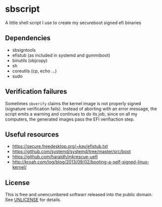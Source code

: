 # sbscript
A little shell script I use to create my secureboot signed efi binaries

## Dependencies
- sbsigntools
- efistub (as included in systemd and gummiboot)
- binutils (objcopy)
- sh
- coreutils (cp, echo ...)
- sudo

## Verification failures
Sometimes `sbverify` claims the kernel image is not properly signed (signature
verification fails). Instead of aborting with an error message, the script emits
a warning and continues to do its job, since on all my computers, the generated
images pass the EFI verifiaction step.

## Useful resources
- https://secure.freedesktop.org/~kay/efistub.txt
- https://github.com/systemd/systemd/tree/master/src/boot
- https://github.com/haraldh/mkrescue-uefi
- http://kroah.com/log/blog/2013/09/02/booting-a-self-signed-linux-kernel/

## License
This is free and unencumbered softwarr released into the public domain.
See [UNLICENSE](./UNLICENSE) for details.
